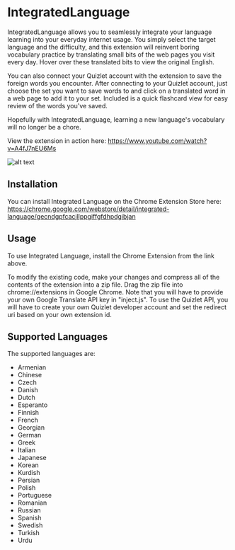 # IntegratedLanguage

IntegratedLanguage allows you to seamlessly integrate your language learning into your everyday internet usage. You simply select the target language and the difficulty, and this extension will reinvent boring vocabulary practice by translating small bits of the web pages you visit every day. Hover over these translated bits to view the original English.

You can also connect your Quizlet account with the extension to save the foreign words you encounter. After connecting to your Quizlet account, just choose the set you want to save words to and click on a translated word in a web page to add it to your set. Included is a quick flashcard view for easy review of the words you've saved.

Hopefully with IntegratedLanguage, learning a new language's vocabulary will no longer be a chore.

View the extension in action here: https://www.youtube.com/watch?v=A4fJ7nEU6Ms

![alt text](https://github.com/shavavo/Integrated-Language/blob/master/images/IL1280_800.png)

## Installation

You can install Integrated Language on the Chrome Extension Store here: https://chrome.google.com/webstore/detail/integrated-language/gecndgpfcacjllppgiffgfdhpdgibjan

## Usage

To use Integrated Language, install the Chrome Extension from the link above.



To modify the existing code, make your changes and compress all of the contents of the extension into a zip file. Drag the zip file into chrome://extensions in Google Chrome. Note that you will have to provide your own Google Translate API key in "inject.js". To use the Quizlet API, you will have to create your own Quizlet developer account and set the redirect uri based on your own extension id.

## Supported Languages

The supported languages are:
  * Armenian
  * Chinese
  * Czech
  * Danish
  * Dutch
  * Esperanto
  * Finnish
  * French
  * Georgian
  * German
  * Greek
  * Italian
  * Japanese
  * Korean
  * Kurdish
  * Persian
  * Polish
  * Portuguese
  * Romanian
  * Russian
  * Spanish
  * Swedish
  * Turkish
  * Urdu
